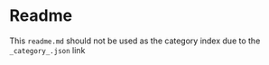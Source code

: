 # Readme

This `readme.md` should not be used as the category index due to the `_category_.json` link